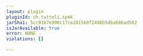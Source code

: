 ```yaml
---
layout: plugin
pluginId: ch.tutteli.spek
jarSha1: 5cc93b7e990c17ce281560f2498b5dba686ad582
isJarAvailable: true
error: NONE
violations: []

---
```

